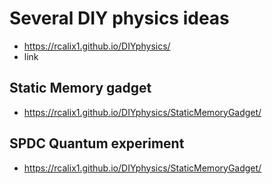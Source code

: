 # Several DIY physics ideas

* https://rcalix1.github.io/DIYphysics/
* link

## Static Memory gadget

* https://rcalix1.github.io/DIYphysics/StaticMemoryGadget/

## SPDC Quantum experiment

* https://rcalix1.github.io/DIYphysics/StaticMemoryGadget/

